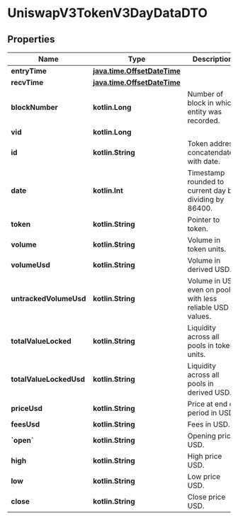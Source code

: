 
# UniswapV3TokenV3DayDataDTO

## Properties
Name | Type | Description | Notes
------------ | ------------- | ------------- | -------------
**entryTime** | [**java.time.OffsetDateTime**](java.time.OffsetDateTime.md) |  |  [optional]
**recvTime** | [**java.time.OffsetDateTime**](java.time.OffsetDateTime.md) |  |  [optional]
**blockNumber** | **kotlin.Long** | Number of block in which entity was recorded. |  [optional]
**vid** | **kotlin.Long** |  |  [optional]
**id** | **kotlin.String** | Token address concatendated with date. |  [optional]
**date** | **kotlin.Int** | Timestamp rounded to current day by dividing by 86400. |  [optional]
**token** | **kotlin.String** | Pointer to token. |  [optional]
**volume** | **kotlin.String** | Volume in token units. |  [optional]
**volumeUsd** | **kotlin.String** | Volume in derived USD. |  [optional]
**untrackedVolumeUsd** | **kotlin.String** | Volume in USD even on pools with less reliable USD values. |  [optional]
**totalValueLocked** | **kotlin.String** | Liquidity across all pools in token units. |  [optional]
**totalValueLockedUsd** | **kotlin.String** | Liquidity across all pools in derived USD. |  [optional]
**priceUsd** | **kotlin.String** | Price at end of period in USD. |  [optional]
**feesUsd** | **kotlin.String** | Fees in USD. |  [optional]
**&#x60;open&#x60;** | **kotlin.String** | Opening price USD. |  [optional]
**high** | **kotlin.String** | High price USD. |  [optional]
**low** | **kotlin.String** | Low price USD. |  [optional]
**close** | **kotlin.String** | Close price USD. |  [optional]



